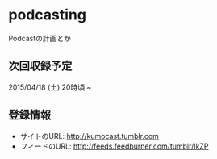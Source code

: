 # podcasting
Podcastの計画とか

## 次回収録予定
2015/04/18 (土) 20時頃 ~

## 登録情報
- サイトのURL: http://kumocast.tumblr.com
- フィードのURL: http://feeds.feedburner.com/tumblr/IkZP
